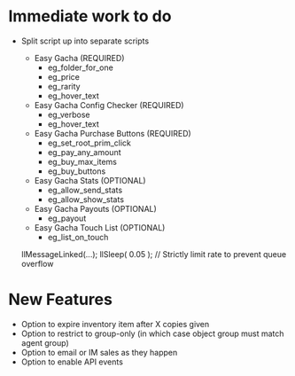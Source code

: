 # Immediate work to do #

* Split script up into separate scripts
    * Easy Gacha (REQUIRED)
        * eg_folder_for_one
        * eg_price
        * eg_rarity
        * eg_hover_text
    * Easy Gacha Config Checker (REQUIRED)
        * eg_verbose
        * eg_hover_text
    * Easy Gacha Purchase Buttons (REQUIRED)
        * eg_set_root_prim_click
        * eg_pay_any_amount
        * eg_buy_max_items
        * eg_buy_buttons
    * Easy Gacha Stats (OPTIONAL)
        * eg_allow_send_stats
        * eg_allow_show_stats
    * Easy Gacha Payouts (OPTIONAL)
        * eg_payout
    * Easy Gacha Touch List (OPTIONAL)
        * eg_list_on_touch

    llMessageLinked(...); llSleep( 0.05 ); // Strictly limit rate to prevent queue overflow

# New Features #

* Option to expire inventory item after X copies given
* Option to restrict to group-only (in which case object group must match agent group)
* Option to email or IM sales as they happen
* Option to enable API events
